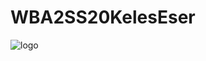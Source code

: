 # WBA2SS20KelesEser
![logo](https://user-images.githubusercontent.com/15785901/80014917-4b9f8c00-84d1-11ea-8b53-57134a5a8603.png)
